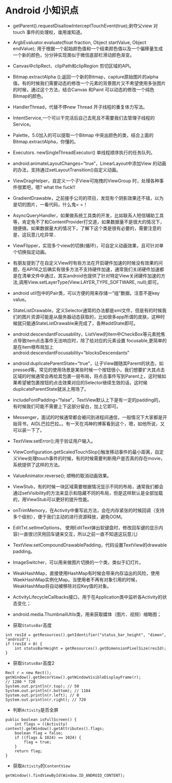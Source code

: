 # Android 小知识点

- getParent().requestDisallowInterceptTouchEvent(true);剥夺父view 对touch 事件的处理权，谁用谁知道。

- ArgbEvaluator.evaluate(float fraction, Object startValue, Object endValue); 用于根据一个起始颜色值和一个结束颜色值以及一个偏移量生成一个新的颜色，分分钟实现类似于微信底部栏滑动颜色渐变。

- Canvas中clipRect、clipPath和clipRegion 剪切区域的API。

- Bitmap.extractAlpha ();返回一个新的Bitmap，capture原始图片的alpha 值。有的时候我们需要动态的修改一个元素的背景图片又不希望使用多张图片的时候，通过这个方法，结合Canvas 和Paint 可以动态的修改一个纯色Bitmap的颜色。

- HandlerThread，代替不停new Thread 开子线程的重复体力写法。

- IntentService,一个可以干完活后自己去死且不需要我们去管理子线程的Service。

- Palette，5.0加入的可以提取一个Bitmap 中突出颜色的类，结合上面的Bitmap.extractAlpha，你懂的。

- Executors. newSingleThreadExecutor() 单线程顺序执行的任务队列。

- android:animateLayoutChanges=”true”，LinearLayout中添加View 的动画的办法，支持通过setLayoutTransition()自定义动画。

- ViewDragHelper，自定义一个子View可拖拽的ViewGroup 时，处理各种事件很累吧，嗯? what the fuck!!

- GradientDrawable，之前接手公司的项目，发现有个阴影效果还不错，以为是切的图片，一看代码，什么鬼= =！

- AsyncQueryHandler，如果做系统工具类的开发，比如联系人短信辅助工具等，肯定免不了和ContentProvider打交道，如果数据量不是很大的情况下，随便搞，如果数据量大的情况下，了解下这个类是很有必要的，需要注意的是，这玩意儿吃异常..

- ViewFlipper，实现多个view的切换(循环)，可自定义动画效果，且可针对单个切换指定动画。

- 有朋友提到了在自定义View时有些方法在开启硬件加速的时候没有效果的问题，在API16之后确实有很多方法不支持硬件加速，通常我们关闭硬件加速都是在清单文件中通过，其实android也提供了针对特定View关闭硬件加速的方法,调用View.setLayerType(View.LAYER_TYPE_SOFTWARE, null);即可。

- android util包中的Pair类，可以方便的用来存储一”组”数据。注意不是key value。

- StateListDrawable，定义Selector通常的办法都是xml文件，但是有的时候我们的图片资源可能是从服务器动态获取的，比如很多app所谓的皮肤，这种时候就只能通StateListDrawable来完成了，各种addState即可。

- android:descendantFocusability，ListView的item中CheckBox等元素抢焦点导致item点击事件无法响应时，除了给对应的元素设置 focusable,更简单的是在item根布局加上android:descendantFocusability=”blocksDescendants”

- android:duplicateParentState=”true”，让子View跟随其Parent的状态，如pressed等。常见的使用场景是某些时候一个按钮很小，我们想要扩大其点击区域的时候通常会再给其包裹一层布局，将点击事件写到Parent上，这时候如果希望被包裹按钮的点击效果对应的Selector继续生效的话，这时候duplicateParentState就派上用场了。

- includeFontPadding=”false”，TextView默认上下是有一定的padding的，有时候我们可能不需要上下这部分留白，加上它即可。

- Messenger，面试的时候通常都会被问到进程间通信，一般情况下大家都是开始背书，AIDL巴拉巴拉。。有一天在鸿神的博客看到这个，嗯，如他所说，又可以装一下了。

- TextView.setError();用于验证用户输入。

- ViewConfiguration.getScaledTouchSlop()触发移动事件的最小距离，自定义View处理touch事件的时候，有的时候需要判断用户是否真的存在movie，系统提供了这样的方法。

- ValueAnimator.reverse(); 顺畅的取消动画效果。

- ViewStub，有的时候一块区域需要根据情况显示不同的布局，通常我们都会通过setVisibility的方法来显示和隐藏不同的布局，但是这样默认是全部加载的，用ViewStub可以更好的提升性能。

- onTrimMemory，在Activity中重写此方法，会在内存紧张的时候回调（支持多个级别），便于我们主动的进行资源释放，避免OOM。

- EditTxt.setImeOptions， 使用EditText弹出软键盘时，修改回车键的显示内容(一直很讨厌用回车键来交互，所以之前一直不知道这玩意儿)

- TextView.setCompoundDrawablePadding，代码设置TextView的drawable padding。

- ImageSwitcher，可以用来做图片切换的一个类，类似于幻灯片。

- WeakHashMap，直接使用HashMap有时候会带来内存溢出的风险，使用WaekHashMap实例化Map。当使用者不再有对象引用的时候，WeakHashMap将自动被移除对应Key值的对象。

- ActivityLifecycleCallbacks接口，用于在Application类中监听各Activity的状态变化；

- android.media.ThumbnailUtils类，用来获取媒体（图片、视频）缩略图；

- 获取`StatusBar`高度
```
int resId = getResources().getIdentifier("status_bar_height", "dimen", "android");
if (resId > 0) {
    int statusBarHeight = getResources().getDimensionPixelSize(resId);
}
```

- 获取`StatusBar`高度2
```
Rect r = new Rect();
getWindow().getDecorView().getWindowVisibleDisplayFrame(r);
// 1280 * 720
System.out.println(r.top); // 50
System.out.println(r.bottom); // 1184
System.out.println(r.left); // 0
System.out.println(r.right); // 720
```

- 判断`Activity`是否全屏
```
public boolean isFullScreen() { 
    int flags = ((Activity) context).getWindow().getAttributes().flags; 
    boolean flag = false; 
    if ((flags & 1024) == 1024) { 
	    flag = true; 
	} 
	return flag; 
}
```

- 获取`Activity`的`ContentView`
```
getWindow().findViewById(Window.ID_ANDROID_CONTENT);
```


